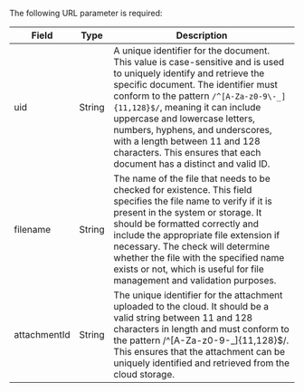 The following URL parameter is required:

| Field     | Type   | Description         |
| --------- | ------ | -------------------- |
| uid       | String | A unique identifier for the document. This value is case-sensitive and is used to uniquely identify and retrieve the specific document. The identifier must conform to the pattern `/^[A-Za-z0-9\-_]{11,128}$/`, meaning it can include uppercase and lowercase letters, numbers, hyphens, and underscores, with a length between 11 and 128 characters. This ensures that each document has a distinct and valid ID. |
| filename  | String | The name of the file that needs to be checked for existence. This field specifies the file name to verify if it is present in the system or storage. It should be formatted correctly and include the appropriate file extension if necessary. The check will determine whether the file with the specified name exists or not, which is useful for file management and validation purposes. |
| attachmentId      | String | The unique identifier for the attachment uploaded to the cloud. It should be a valid string between 11 and 128 characters in length and must conform to the pattern /^[A-Za-z0-9\-_]{11,128}$/. This ensures that the attachment can be uniquely identified and retrieved from the cloud storage. |
